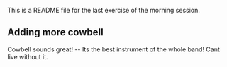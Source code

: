 This is a README file for the last exercise of the morning session.

## Adding more cowbell
Cowbell sounds great! -- Its the best instrument of the whole band! Cant live without it. 

